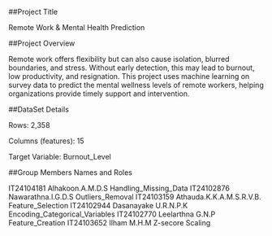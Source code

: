 ##Project Title 

Remote Work & Mental Health Prediction

##Project Overview

Remote work offers flexibility but can also cause isolation, blurred boundaries, and stress. Without early detection, this may lead to burnout, low productivity, and resignation.
This project uses machine learning on survey data to predict the mental wellness levels of remote workers, helping organizations provide timely support and intervention.

##DataSet Details 

Rows: 2,358

Columns (features): 15

Target Variable: Burnout_Level

##Group Members Names and Roles

IT24104181 Alhakoon.A.M.D.S         Handling_Missing_Data
IT24102876 Nawarathna.I.G.D.S       Outliers_Removal
IT24103159 Athauda.K.K.A.M.S.R.V.B. Feature_Selection
IT24102944 Dasanayake U.R.N.P.K     Encoding_Categorical_Variables
IT24102770 Leelarthna G.N.P         Feature_Creation
IT24103652 Ilham M.H.M              Z-secore Scaling 
